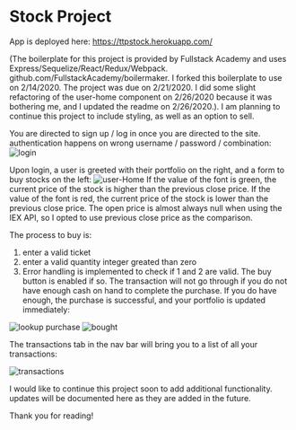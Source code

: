 # Stock Project
App is deployed here: https://ttpstock.herokuapp.com/

(The boilerplate for this project is provided by Fullstack Academy and uses Express/Sequelize/React/Redux/Webpack.
github.com/FullstackAcademy/boilermaker. I forked this boilerplate to use on 2/14/2020. The project was due on 2/21/2020. I did some slight refactoring of the user-home component on 2/26/2020 because it was bothering me, and I updated the readme on 2/26/2020.). I am planning to continue this project to include styling, as well as an option to sell.

You are directed to sign up / log in once you are directed to the site. authentication happens on wrong username / password / combination:
![login](https://i.imgur.com/l67dvRr.png "signup")


Upon login, a user is greeted with their portfolio on the right, and a form to buy stocks on the left:
![user-Home](https://i.imgur.com/VygSFCQ.png 'user-home') 
If the value of the font is green, the current price of the stock is higher than the previous close price. If the value of the font is red, the current price of the stock is lower than the previous close price. The open price is almost always null when using the IEX API, so I opted to use previous close price as the comparison. 

The process to buy is:

1) enter a valid ticket
2) enter a valid quantity integer greated than zero
3) Error handling is implemented to check if 1 and 2 are valid. The buy button is enabled if so. The transaction will not go through if you do not have enough cash on hand to complete the purchase. If you do have enough, the purchase is successful, and your portfolio is updated immediately:

![lookup purchase](https://i.imgur.com/q6fAhmU.png 'lookup purchase') ![bought](https://i.imgur.com/2Mq8XvV.png 'bought')

The transactions tab in the nav bar will bring you to a list of all your transactions:

![transactions](https://i.imgur.com/G7YNyPm.png 'transactions')

I would like to continue this project soon to add additional functionality. updates will be documented here as they are added in the future. 

Thank you for reading!

